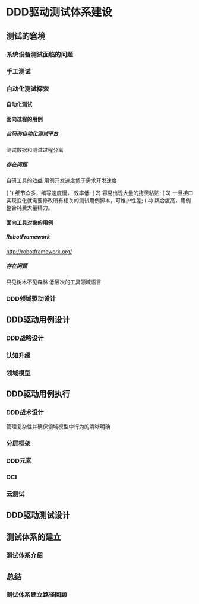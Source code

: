 # DDD驱动测试体系建设

## 测试的窘境

### 系统设备测试面临的问题

### 手工测试

### 自动化测试探索
#### 自动化测试

#### 面向过程的用例

##### 自研的自动化测试平台
测试数据和测试过程分离

##### 存在问题
自研工具的效益
用例开发速度低于需求开发速度

( 1) 细节众多，编写速度慢， 效率低;
( 2) 容易出现大量的拷贝粘贴;
( 3) 一旦接口实现变化就需要修改所有相关的测试用例脚本，可维护性差;
( 4) 耦合度高，用例整合耗费大量精力。

#### 面向工具对象的用例
##### RobotFramework
http://robotframework.org/

##### 存在问题
只见树木不见森林
低层次的工具领域语言

### DDD领域驱动设计

## DDD驱动用例设计
### DDD战略设计



### 认知升级

### 领域模型

## DDD驱动用例执行
### DDD战术设计
管理复杂性并确保领域模型中行为的清晰明确
### 分层框架
### DDD元素
### DCI
### 云测试

## DDD驱动测试设计

## 测试体系的建立

### 测试体系介绍

## 总结
### 测试体系建立路径回顾
